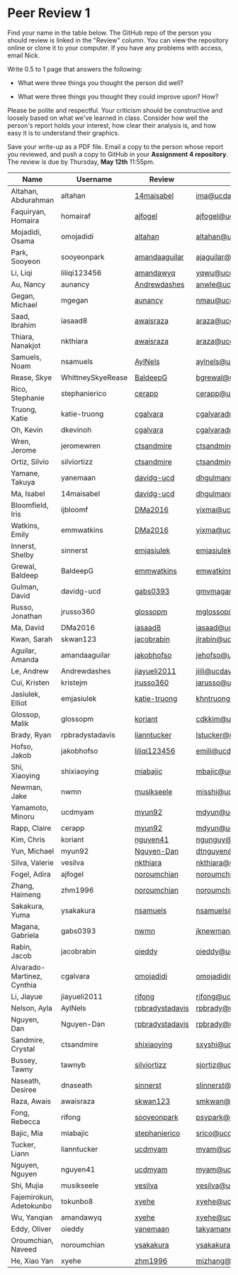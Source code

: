 
# Peer Review 1

Find your name in the table below. The GitHub repo of the person you should
review is linked in the "Review" column. You can view the repository online or
clone it to your computer. If you have any problems with access, email Nick.

Write 0.5 to 1 page that answers the following:

* What were three things you thought the person did well?

* What were three things you thought they could improve upon? How?

Please be polite and respectful. Your criticism should be constructive and
loosely based on what we've learned in class. Consider how well the person's
report holds your interest, how clear their analysis is, and how easy it is to
understand their graphics.

Save your write-up as a PDF file. Email a copy to the person whose report you
reviewed, and push a copy to GitHub in your __Assignment 4 repository__. The
review is due by Thursday, __May 12th__ 11:55pm.


Name | Username | Review | Email
---- | -------- | ------ | -----
Altahan, Abdurahman | altahan | [14maisabel][] | ima@ucdavis.edu
Faquiryan, Homaira | homairaf | [ajfogel][] | ajfogel@ucdavis.edu
Mojadidi, Osama | omojadidi | [altahan][] | altahan@ucdavis.edu
Park, Sooyeon | sooyeonpark | [amandaaguilar][] | ajaguilar@ucdavis.edu
Li, Liqi | liliqi123456 | [amandawyq][] | yqwu@ucdavis.edu
Au, Nancy | aunancy | [Andrewdashes][] | anwle@ucdavis.edu
Gegan, Michael | mgegan | [aunancy][] | nmau@ucdavis.edu
Saad, Ibrahim | iasaad8 | [awaisraza][] | araza@ucdavis.edu
Thiara, Nanakjot | nkthiara | [awaisraza][] | araza@ucdavis.edu
Samuels, Noam | nsamuels | [AylNels][] | aylnels@ucdavis.edu
Rease, Skye | WhittneySkyeRease | [BaldeepG][] | bgrewal@ucdavis.edu
Rico, Stephanie | stephanierico | [cerapp][] | cerapp@ucdavis.edu
Truong, Katie | katie-truong | [cgalvara][] | cgalvarado@ucdavis.edu
Oh, Kevin | dkevinoh | [cgalvara][] | cgalvarado@ucdavis.edu
Wren, Jerome | jeromewren | [ctsandmire][] | ctsandmire@ucdavis.edu
Ortiz, Silvio | silviortizz | [ctsandmire][] | ctsandmire@ucdavis.edu
Yamane, Takuya | yanemaan | [davidg-ucd ][] | dhgulman@ucdavis.edu
Ma, Isabel | 14maisabel | [davidg-ucd ][] | dhgulman@ucdavis.edu
Bloomfield, Iris | ijbloomf | [DMa2016][] | yixma@ucdavis.edu
Watkins, Emily | emmwatkins | [DMa2016][] | yixma@ucdavis.edu
Innerst, Shelby | sinnerst | [emjasiulek][] | emjasiulek@ucdavis.edu
Grewal, Baldeep | BaldeepG | [emmwatkins][] | emwatkins@ucdavis.edu
Gulman, David | davidg-ucd  | [gabs0393][] | gmvmagana@ucdavis.edu
Russo, Jonathan | jrusso360 | [glossopm][] | mglossop@ucdavis.edu
Ma, David | DMa2016 | [iasaad8][] | iasaad@ucdavis.edu
Kwan, Sarah | skwan123 | [jacobrabin][] | jlrabin@ucdavis.edu
Aguilar, Amanda | amandaaguilar | [jakobhofso][] | jehofso@ucdavis.edu
Le, Andrew | Andrewdashes | [jiayueli2011][] | jiili@ucdavis.edu
Cui, Kristen | kristejm | [jrusso360][] | jarusso@ucdavis.edu
Jasiulek, Elliot | emjasiulek | [katie-truong][] | khntruong@ucdavis.edu
Glossop, Malik | glossopm | [koriant][] | cdkkim@ucdavis.edu
Brady, Ryan | rpbradystadavis | [lianntucker][] | lstucker@ucdavis.edu
Hofso, Jakob | jakobhofso | [liliqi123456][] | emili@ucdavis.edu
Shi, Xiaoying | shixiaoying | [miabajic][] | mbajic@ucdavis.edu
Newman, Jake | nwmn | [musikseele][] | misshi@ucdavis.edu
Yamamoto, Minoru | ucdmyam | [myun92][] | mdyun@ucdavis.edu
Rapp, Claire | cerapp | [myun92][] | mdyun@ucdavis.edu
Kim, Chris | koriant | [nguyen41][] | ngunguy@ucdavis.edu
Yun, Michael | myun92 | [Nguyen-Dan][] | dtnguyen@ucdavis.edu
Silva, Valerie | vesilva | [nkthiara][] | nkthiara@ucdavis.edu
Fogel, Adira | ajfogel | [noroumchian][] | noroumchian@ucdavis.edu
Zhang, Haimeng | zhm1996 | [noroumchian][] | noroumchian@ucdavis.edu
Sakakura, Yuma | ysakakura | [nsamuels][] | nsamuels@ucdavis.edu
Magana, Gabriela | gabs0393 | [nwmn][] | jknewman@ucdavis.edu
Rabin, Jacob | jacobrabin | [oieddy][] | oieddy@ucdavis.edu
Alvarado-Martinez, Cynthia | cgalvara | [omojadidi][] | omojadidi@ucdavis.edu
Li, Jiayue | jiayueli2011 | [rifong][] | rifong@ucdavis.edu
Nelson, Ayla | AylNels | [rpbradystadavis][] | rpbrady@ucdavis.edu
Nguyen, Dan | Nguyen-Dan | [rpbradystadavis][] | rpbrady@ucdavis.edu
Sandmire, Crystal | ctsandmire | [shixiaoying][] | sxyshi@ucdavis.edu
Bussey, Tawny | tawnyb | [silviortizz][] | sjortiz@ucdavis.edu
Naseath, Desiree | dnaseath | [sinnerst][] | slinnerst@ucdavis.edu
Raza, Awais | awaisraza | [skwan123][] | smkwan@ucdavis.edu
Fong, Rebecca | rifong | [sooyeonpark][] | psypark@ucdavis.edu
Bajic, Mia | miabajic | [stephanierico][] | srico@ucdavis.edu
Tucker, Liann | lianntucker | [ucdmyam][] | myam@ucdavis.edu
Nguyen, Nguyen | nguyen41 | [ucdmyam][] | myam@ucdavis.edu
Shi, Mujia | musikseele | [vesilva][] | vesilva@ucdavis.edu
Fajemirokun, Adetokunbo | tokunbo8 | [xyehe][] | xyehe@ucdavis.edu
Wu, Yanqian | amandawyq | [xyehe][] | xyehe@ucdavis.edu
Eddy, Oliver | oieddy | [yanemaan][] | takyamane@ucdavis.edu
Oroumchian, Naveed | noroumchian | [ysakakura][] | ysakakura@ucdavis.edu
He, Xiao Yan | xyehe | [zhm1996][] | mizhang@ucdavis.edu


[14maisabel]: https://github.com/2016-ucdavis-sts98/assignment-3-14maisabel
[ajfogel]: https://github.com/2016-ucdavis-sts98/assignment-3-ajfogel
[altahan]: https://github.com/2016-ucdavis-sts98/assignment-3-altahan
[amandaaguilar]: https://github.com/2016-ucdavis-sts98/assignment-3-amandaaguilar
[amandawyq]: https://github.com/2016-ucdavis-sts98/assignment-3-amandawyq
[Andrewdashes]: https://github.com/2016-ucdavis-sts98/assignment-3-Andrewdashes
[aunancy]: https://github.com/2016-ucdavis-sts98/assignment-3-aunancy
[awaisraza]: https://github.com/2016-ucdavis-sts98/assignment-3-awaisraza
[AylNels]: https://github.com/2016-ucdavis-sts98/assignment-3-AylNels
[BaldeepG]: https://github.com/2016-ucdavis-sts98/assignment-3-BaldeepG
[cerapp]: https://github.com/2016-ucdavis-sts98/assignment-3-cerapp
[cgalvara]: https://github.com/2016-ucdavis-sts98/assignment-3-cgalvara
[ctsandmire]: https://github.com/2016-ucdavis-sts98/assignment-3-ctsandmire
[davidg-ucd ]: https://github.com/2016-ucdavis-sts98/assignment-3-davidg-ucd
[DMa2016]: https://github.com/2016-ucdavis-sts98/assignment-3-DMa2016
[emjasiulek]: https://github.com/2016-ucdavis-sts98/assignment-3-emjasiulek
[emmwatkins]: https://github.com/2016-ucdavis-sts98/assignment-3-emmwatkins
[gabs0393]: https://github.com/2016-ucdavis-sts98/assignment-3-gabs0393
[glossopm]: https://github.com/2016-ucdavis-sts98/assignment-3-glossopm
[iasaad8]: https://github.com/2016-ucdavis-sts98/assignment-3-iasaad8
[jacobrabin]: https://github.com/2016-ucdavis-sts98/assignment-3-jacobrabin
[jakobhofso]: https://github.com/2016-ucdavis-sts98/assignment-3-jakobhofso
[jiayueli2011]: https://github.com/2016-ucdavis-sts98/assignment-3-jiayueli2011
[jrusso360]: https://github.com/2016-ucdavis-sts98/assignment-3-jrusso360
[katie-truong]: https://github.com/2016-ucdavis-sts98/assignment-3-katie-truong
[koriant]: https://github.com/2016-ucdavis-sts98/assignment-3-koriant
[lianntucker]: https://github.com/2016-ucdavis-sts98/assignment-3-lianntucker
[liliqi123456]: https://github.com/2016-ucdavis-sts98/assignment-3-liliqi123456
[miabajic]: https://github.com/2016-ucdavis-sts98/assignment-3-miabajic
[musikseele]: https://github.com/2016-ucdavis-sts98/assignment-3-musikseele
[myun92]: https://github.com/2016-ucdavis-sts98/assignment-3-myun92
[nguyen41]: https://github.com/2016-ucdavis-sts98/assignment-3-nguyen41
[Nguyen-Dan]: https://github.com/2016-ucdavis-sts98/assignment-3-Nguyen-Dan
[nkthiara]: https://github.com/2016-ucdavis-sts98/assignment-3-nkthiara
[noroumchian]: https://github.com/2016-ucdavis-sts98/assignment-3-noroumchian
[nsamuels]: https://github.com/2016-ucdavis-sts98/assignment-3-nsamuels
[nwmn]: https://github.com/2016-ucdavis-sts98/assignment-3-nwmn
[oieddy]: https://github.com/2016-ucdavis-sts98/assignment-3-oieddy
[omojadidi]: https://github.com/2016-ucdavis-sts98/assignment-3-omojadidi
[rifong]: https://github.com/2016-ucdavis-sts98/assignment-3-rifong
[rpbradystadavis]: https://github.com/2016-ucdavis-sts98/assignment-3-rpbradystadavis
[shixiaoying]: https://github.com/2016-ucdavis-sts98/assignment-3-shixiaoying
[silviortizz]: https://github.com/2016-ucdavis-sts98/assignment-3-silviortizz
[sinnerst]: https://github.com/2016-ucdavis-sts98/assignment-3-sinnerst
[skwan123]: https://github.com/2016-ucdavis-sts98/assignment-3-skwan123
[sooyeonpark]: https://github.com/2016-ucdavis-sts98/assignment-3-sooyeonpark
[stephanierico]: https://github.com/2016-ucdavis-sts98/assignment-3-stephanierico
[ucdmyam]: https://github.com/2016-ucdavis-sts98/assignment-3-ucdmyam
[vesilva]: https://github.com/2016-ucdavis-sts98/assignment-3-vesilva
[xyehe]: https://github.com/2016-ucdavis-sts98/assignment-3-xyehe
[yanemaan]: https://github.com/2016-ucdavis-sts98/assignment-3-yanemaan
[ysakakura]: https://github.com/2016-ucdavis-sts98/assignment-3-ysakakura
[zhm1996]: https://github.com/2016-ucdavis-sts98/assignment-3-zhm1996
